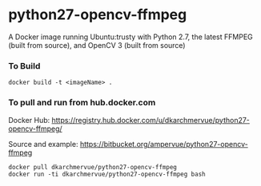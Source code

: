 # python27-opencv-ffmpeg

A Docker image running Ubuntu:trusty with Python 2.7, the latest FFMPEG (built from source), and OpenCV 3 (built from source)



### To Build

~~~~
docker build -t <imageName> .
~~~~

### To pull and run from hub.docker.com

Docker Hub: https://registry.hub.docker.com/u/dkarchmervue/python27-opencv-ffmpeg/

Source and example: https://bitbucket.org/ampervue/python27-opencv-ffmpeg

~~~~
docker pull dkarchmervue/python27-opencv-ffmpeg
docker run -ti dkarchmervue/python27-opencv-ffmpeg bash
~~~~